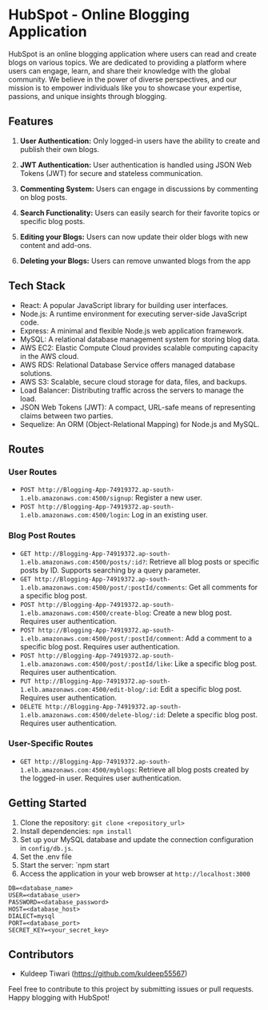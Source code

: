 # HubSpot - Online Blogging Application

HubSpot is an online blogging application where users can read and create blogs on various topics. We are dedicated to providing a platform where users can engage, learn, and share their knowledge with the global community. We believe in the power of diverse perspectives, and our mission is to empower individuals like you to showcase your expertise, passions, and unique insights through blogging.

## Features

1. **User Authentication:** Only logged-in users have the ability to create and publish their own blogs.

2. **JWT Authentication:** User authentication is handled using JSON Web Tokens (JWT) for secure and stateless communication.

3. **Commenting System:** Users can engage in discussions by commenting on blog posts.

4. **Search Functionality:** Users can easily search for their favorite topics or specific blog posts.

5. **Editing your Blogs:** Users can now update their older blogs with new content and add-ons.

6. **Deleting your Blogs:** Users can remove unwanted blogs from the app

## Tech Stack

- React: A popular JavaScript library for building user interfaces.
- Node.js: A runtime environment for executing server-side JavaScript code.
- Express: A minimal and flexible Node.js web application framework.
- MySQL: A relational database management system for storing blog data.
- AWS EC2: Elastic Compute Cloud provides scalable computing capacity in the AWS cloud.
- AWS RDS: Relational Database Service offers managed database solutions.
- AWS S3: Scalable, secure cloud storage for data, files, and backups.
- Load Balancer: Distributing traffic across the servers to manage the load.
- JSON Web Tokens (JWT): A compact, URL-safe means of representing claims between two parties.
- Sequelize: An ORM (Object-Relational Mapping) for Node.js and MySQL.

## Routes

### User Routes

- `POST http://Blogging-App-74919372.ap-south-1.elb.amazonaws.com:4500/signup`: Register a new user.
- `POST http://Blogging-App-74919372.ap-south-1.elb.amazonaws.com:4500/login`: Log in an existing user.

### Blog Post Routes

- `GET http://Blogging-App-74919372.ap-south-1.elb.amazonaws.com:4500/posts/:id?`: Retrieve all blog posts or specific posts by ID. Supports searching by a query parameter.
- `GET http://Blogging-App-74919372.ap-south-1.elb.amazonaws.com:4500/post/:postId/comments`: Get all comments for a specific blog post.
- `POST http://Blogging-App-74919372.ap-south-1.elb.amazonaws.com:4500/create-blog`: Create a new blog post. Requires user authentication.
- `POST http://Blogging-App-74919372.ap-south-1.elb.amazonaws.com:4500/post/:postId/comment`: Add a comment to a specific blog post. Requires user authentication.
- `POST http://Blogging-App-74919372.ap-south-1.elb.amazonaws.com:4500/post/:postId/like`: Like a specific blog post. Requires user authentication.
- `PUT http://Blogging-App-74919372.ap-south-1.elb.amazonaws.com:4500/edit-blog/:id`: Edit  a specific blog post. Requires user authentication.
- `DELETE http://Blogging-App-74919372.ap-south-1.elb.amazonaws.com:4500/delete-blog/:id`: Delete  a specific blog post. Requires user authentication.

### User-Specific Routes

- `GET http://Blogging-App-74919372.ap-south-1.elb.amazonaws.com:4500/myblogs`: Retrieve all blog posts created by the logged-in user. Requires user authentication.

## Getting Started

1. Clone the repository: `git clone <repository_url>`
2. Install dependencies: `npm install`
3. Set up your MySQL database and update the connection configuration in `config/db.js`.
4. Set the .env file
5. Start the server: `npm start
6. Access the application in your web browser at `http://localhost:3000`

```dotenv
DB=<database_name>
USER=<database_user>
PASSWORD=<database_password>
HOST=<database_host>
DIALECT=mysql
PORT=<database_port>
SECRET_KEY=<your_secret_key>
```
## Contributors

- Kuldeep Tiwari (https://github.com/kuldeep55567)

Feel free to contribute to this project by submitting issues or pull requests. Happy blogging with HubSpot!
